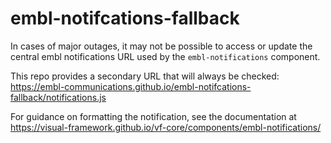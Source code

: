 # embl-notifcations-fallback

In cases of major outages, it may not be possible to access or update the central embl notifications URL used by the `embl-notifications` component.

This repo provides a secondary URL that will always be checked: https://embl-communications.github.io/embl-notifcations-fallback/notifications.js

For guidance on formatting the notification, see the documentation at https://visual-framework.github.io/vf-core/components/embl-notifications/
